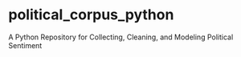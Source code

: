# political_corpus_python
A Python Repository for Collecting, Cleaning, and Modeling Political Sentiment
